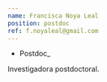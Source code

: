 ```yaml
---
name: Francisca Noya Leal
position: postdoc
ref: f.noyaleal@gmail.com
---
```


- Postdoc_<br>

Investigadora postdoctoral.
